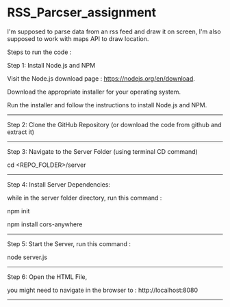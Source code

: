 # RSS_Parcser_assignment


I'm supposed to parse data from an rss feed and draw it on screen, I'm also supposed to work with maps API to draw location.





Steps to run the code :


Step 1: Install Node.js and NPM 


Visit the Node.js download page : https://nodejs.org/en/download.


Download the appropriate installer for your operating system.


Run the installer and follow the instructions to install Node.js and NPM.


--------------------------------------



Step 2: Clone the GitHub Repository (or download the code from github and extract it)



--------------------------------------

Step 3: Navigate to the Server Folder (using terminal CD command)



cd <REPO_FOLDER>/server


--------------------------------------


Step 4: Install Server Dependencies:



while in the server folder directory, run this command :



npm init


npm install cors-anywhere



--------------------------------------


Step 5: Start the Server, run this command :



node server.js


--------------------------------------

Step 6: Open the HTML File,


you might need to navigate in the browser to : http://localhost:8080


---------------------------------------

